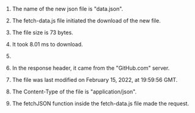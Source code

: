 1. The name of the new json file is "data.json".

2. The fetch-data.js file initiated the download of the new file.

3. The file size is 73 bytes.

4. It took 8.01 ms to download.

5. 

6. In the response header, it came from the "GitHub.com" server.

7. The file was last modified on February 15, 2022, at 19:59:56 GMT.

8. The Content-Type of the file is "application/json".

9. The fetchJSON function inside the fetch-data.js file made the request.